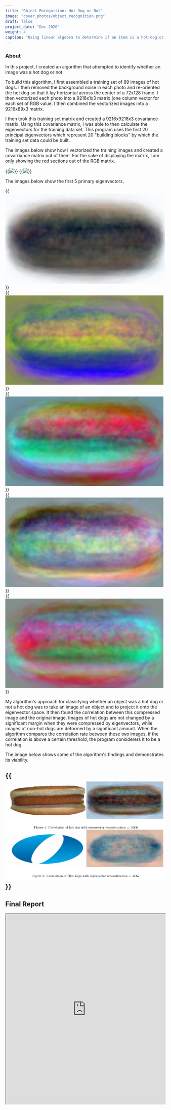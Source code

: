```yaml
---
title: "Object Recognition: Hot Dog or Not"
image: "cover_photos/object_recognition.png"
draft: false
project_date: "Dec 2020"
weight: 4
caption: "Using linear algebra to determine if an item is a hot-dog or not"
---
```


### About

In this project, I created an algorithm that attempted to identify whether an image was a hot dog or not. 

To build this algorithm, I first assembled a training set of 89 images of hot dogs. I then removed the background noise in each photo and re-oriented the hot dog so that it lay horizontal across the center of a 72x128 frame. I then vectorized each photo into a 9216x1x3 matrix (one column vector for each set of RGB value. I then combined the vectorized images into a 9216x89x3 matrix. 

I then took this training set matrix and created a 9216x9216x3 covariance matrix. Using this covariance matrix, I was able to then calculate the eigenvectors for the training data set. This program uses the first 20 principal eigenvectors which represent 20 "building blocks" by which the training set data could be built.

The images below show how I vectorized the training images and created a covarriance matrix out of them. For the sake of displaying the matrix, I am only showing the red sections out of the RGB matrix.

{{<img src="object_recognition/photo matrix.PNG" size="700x 100q">}}
{{<img src="object_recognition/eigen matrix.PNG" size="700x 100q">}}

The images below show the first 5 primary eigenvectors.

{{<img src="object_recognition/eigendog1.png" size="500x">}}
<br/>
{{<img src="object_recognition/eigendog2.png" size="500x">}}
<br/>
{{<img src="object_recognition/eigendog3.png" size="500x">}}
<br/>
{{<img src="object_recognition/eigendog4.png" size="500x">}}
<br/>
{{<img src="object_recognition/eigendog5.png" size="500x">}}
<br/>

My algorithm's approach for classifying whether an object was a hot dog or not a hot dog was to take an image of an object and to project it onto the eigenvector space. It then found the correlation between this compressed image and the original image. Images of hot dogs are not changed by a significant margin when they were compressed by eigenvectors, while images of non-hot dogs are deformed by a significant amount.
When the algorithm compares the correlation rate between these two images, if the correlation is above a certain threshold, the program considerers it to be a hot dog.

The image below shows some of the algorithm's findings and demonstrates its viability.

{{<img src="object_recognition/conclusion.PNG" size="800x">}}
---
## Final Report
<iframe src="https://drive.google.com/file/d/1gG6pCWpDNPaFriDvA_YELosfVvA4JW9T/preview" width="100%" height="600" allow="autoplay"></iframe>